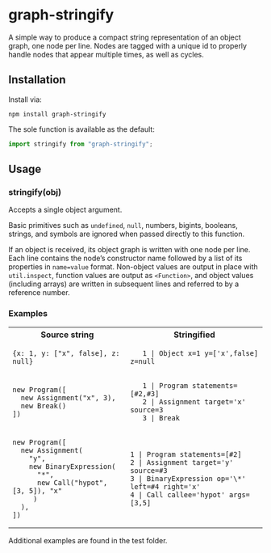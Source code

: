 # graph-stringify

A simple way to produce a compact string representation of an object graph, one node per line. Nodes are tagged with a unique id to properly handle nodes that appear multiple times, as well as cycles.

## Installation

Install via:

```
npm install graph-stringify
```

The sole function is available as the default:

```js
import stringify from "graph-stringify";
```

## Usage

### stringify(obj)

Accepts a single object argument.

Basic primitives such as `undefined`, `null`, numbers, bigints, booleans, strings, and symbols are ignored when passed directly to this function.

If an object is received, its object graph is written with one node per line. Each line contains the node’s constructor name followed by a list of its properties in `name=value` format. Non-object values are output in place with `util.inspect`, function values are output as `<Function>`, and object values (including arrays) are written in subsequent lines and referred to by a reference number.

### Examples

<table>
<tr><th>Source string</th><th>Stringified</th></tr>

<tr><td>

```
{x: 1, y: ["x", false], z: null}
```

</td><td>

```
   1 | Object x=1 y=['x',false] z=null
```

</td></tr>

<tr><td>

```
new Program([
  new Assignment("x", 3),
  new Break()
])
```

</td><td>

```
   1 | Program statements=[#2,#3]
   2 | Assignment target='x' source=3
   3 | Break
```

</td></tr>

<tr><td>

```
new Program([
  new Assignment(
    "y",
    new BinaryExpression(
      "*",
      new Call("hypot", [3, 5]), "x"
     )
  ),
])
```

</td><td>

```
1 | Program statements=[#2]
2 | Assignment target='y' source=#3
3 | BinaryExpression op='\*' left=#4 right='x'
4 | Call callee='hypot' args=[3,5]
```

</td></tr>
</table>

Additional examples are found in the test folder.

